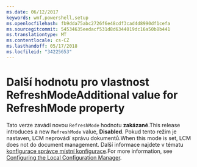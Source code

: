 ```yaml
---
ms.date: 06/12/2017
keywords: wmf,powershell,setup
ms.openlocfilehash: fb9dda75abc2726f6e48cdf3cad4d8990df1cefa
ms.sourcegitcommit: 54534635eedacf531d8d6344019dc16a50b8b441
ms.translationtype: MT
ms.contentlocale: cs-CZ
ms.lasthandoff: 05/17/2018
ms.locfileid: "34225653"
---
```

# <a name="additional-value-for-refreshmode-property"></a><span data-ttu-id="eebbb-102">Další hodnotu pro vlastnost RefreshMode</span><span class="sxs-lookup"><span data-stu-id="eebbb-102">Additional value for RefreshMode property</span></span>

<span data-ttu-id="eebbb-103">Tato verze zavádí novou `RefreshMode` hodnotu **zakázané**.</span><span class="sxs-lookup"><span data-stu-id="eebbb-103">This release introduces a new `RefreshMode` value, **Disabled**.</span></span> <span data-ttu-id="eebbb-104">Pokud tento režim je nastaven, LCM neprovádí správu dokumentů.</span><span class="sxs-lookup"><span data-stu-id="eebbb-104">When this mode is set, LCM does not do document management.</span></span> <span data-ttu-id="eebbb-105">Další informace najdete v tématu [konfigurace správce místní konfigurace](https://msdn.microsoft.com/powershell/dsc/metaconfig).</span><span class="sxs-lookup"><span data-stu-id="eebbb-105">For more information, see [Configuring the Local Configuration Manager](https://msdn.microsoft.com/powershell/dsc/metaconfig).</span></span>
